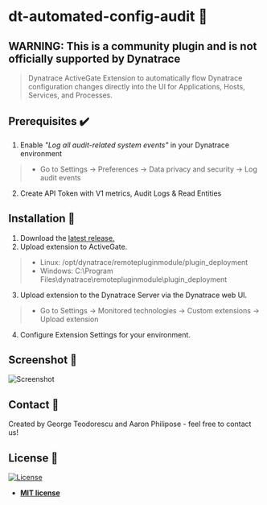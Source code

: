 # dt-automated-config-audit 📝
## WARNING: This is a community plugin and is not officially supported by Dynatrace
> Dynatrace ActiveGate Extension to automatically flow Dynatrace configuration changes directly into the UI for Applications, Hosts, Services, and Processes.

## Prerequisites ✔️
1) Enable *"Log all audit-related system events"* in your Dynatrace environment
> - Go to Settings -> Preferences -> Data privacy and security -> Log audit events
2) Create API Token with V1 metrics, Audit Logs & Read Entities

## Installation 🚀
1) Download the <a href="https://github.com/geoteo/dt-automated-config-audit/releases" target="_blank">latest release.</a>
2) Upload extension to ActiveGate.
> - Linux: /opt/dynatrace/remotepluginmodule/plugin_deployment
> - Windows: C:\Program Files\dynatrace\remotepluginmodule\plugin_deployment
3) Upload extension to the Dynatrace Server via the Dynatrace web UI.
> - Go to Settings -> Monitored technologies -> Custom extensions -> Upload extension
4) Configure Extension Settings for your environment.

## Screenshot 📸
![Screenshot](https://github.com/geoteo/dt-automated-config-audit/blob/master/Automated%20Configuration%20Audit.png)

## Contact 🤝
Created by George Teodorescu and Aaron Philipose - feel free to contact us!

## License 🧾

[![License](http://img.shields.io/:license-mit-blue.svg?style=flat-square)](http://badges.mit-license.org)
- **[MIT license](http://opensource.org/licenses/mit-license.php)**
